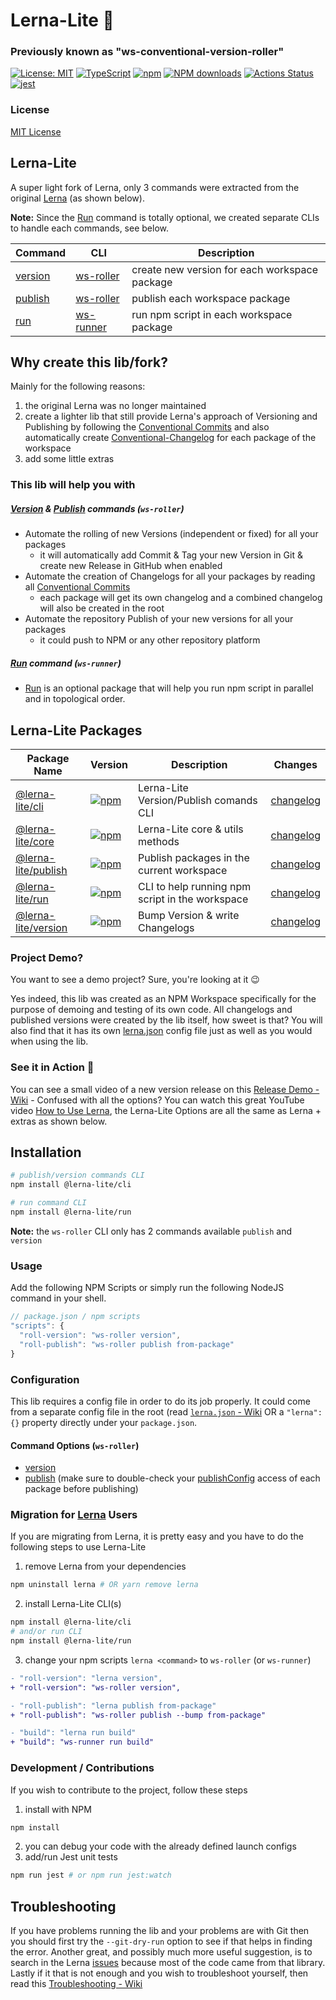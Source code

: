 # Lerna-Lite 🚀
### Previously known as "ws-conventional-version-roller"

[![License: MIT](https://img.shields.io/badge/License-MIT-yellow.svg)](https://opensource.org/licenses/MIT)
[![TypeScript](https://img.shields.io/badge/%3C%2F%3E-TypeScript-%230074c1.svg)](http://www.typescriptlang.org/)
[![npm](https://img.shields.io/npm/v/@lerna-lite/core.svg?color=forest)](https://www.npmjs.com/package/@lerna-lite/core)
[![NPM downloads](https://img.shields.io/npm/dy/@lerna-lite/core.svg)](https://www.npmjs.com/package/@lerna-lite/core)
[![Actions Status](https://github.com/ghiscoding/lerna-lite/workflows/CI%20Build/badge.svg)](https://github.com/ghiscoding/lerna-lite/actions)
[![jest](https://jestjs.io/img/jest-badge.svg)](https://github.com/facebook/jest)

### License
[MIT License](LICENSE)

## Lerna-Lite
A super light fork of Lerna, only 3 commands were extracted from the original [Lerna](https://github.com/lerna/lerna) (as shown below).

**Note:** Since the [Run](https://github.com/ghiscoding/lerna-lite/tree/main/packages/run) command is totally optional, we created separate CLIs to handle each commands, see below.

| Command | CLI         | Description |
|---------|-------------|-------------|
| [version](https://github.com/ghiscoding/lerna-lite/tree/main/packages/version) | [ws-roller](https://github.com/ghiscoding/lerna-lite/tree/main/packages/cli#installation) | create new version for each workspace package |
| [publish](https://github.com/ghiscoding/lerna-lite/tree/main/packages/publish) | [ws-roller](https://github.com/ghiscoding/lerna-lite/tree/main/packages/cli#installation) | publish each workspace package
| [run](https://github.com/ghiscoding/lerna-lite/tree/main/packages/run) | [ws-runner](https://github.com/ghiscoding/lerna-lite/tree/main/packages/run#installation) | run npm script in each workspace package |

## Why create this lib/fork?
Mainly for the following reasons:
1. the original Lerna was no longer maintained 
2. create a lighter lib that still provide Lerna's approach of Versioning and Publishing by following the [Conventional Commits](https://www.conventionalcommits.org/) and also automatically create [Conventional-Changelog](https://github.com/conventional-changelog/conventional-changelog) for each package of the workspace
3. add some little extras

### This lib will help you with
##### [Version](https://github.com/ghiscoding/lerna-lite/tree/main/packages/version) & [Publish](https://github.com/ghiscoding/lerna-lite/tree/main/packages/publish) commands (`ws-roller`)
- Automate the rolling of new Versions (independent or fixed) for all your packages
  - it will automatically add Commit & Tag your new Version in Git & create new Release in GitHub when enabled
- Automate the creation of Changelogs for all your packages by reading all [Conventional Commits](https://www.conventionalcommits.org/)
  - each package will get its own changelog and a combined changelog will also be created in the root
- Automate the repository Publish of your new versions for all your packages
  - it could push to NPM or any other repository platform
##### [Run](https://github.com/ghiscoding/lerna-lite/tree/main/packages/run) command (`ws-runner`)
- [Run](https://github.com/ghiscoding/lerna-lite/tree/main/packages/run) is an optional package that will help you run npm script in parallel and in topological order.
## Lerna-Lite Packages

| Package Name | Version | Description | Changes |
| -------------| ------- | ----------- | ------- |
| [@lerna-lite/cli](https://github.com/ghiscoding/lerna-lite/tree/main/packages/cli) | [![npm](https://img.shields.io/npm/v/@lerna-lite/cli.svg?color=forest)](https://www.npmjs.com/package/@lerna-lite/cli) | Lerna-Lite Version/Publish comands CLI | [changelog](https://github.com/ghiscoding/lerna-lite/blob/main/packages/cli/CHANGELOG.md) |
| [@lerna-lite/core](https://github.com/ghiscoding/lerna-lite/tree/main/packages/core) | [![npm](https://img.shields.io/npm/v/@lerna-lite/core.svg?color=forest)](https://www.npmjs.com/package/@lerna-lite/core) | Lerna-Lite core & utils methods | [changelog](https://github.com/ghiscoding/lerna-lite/blob/main/packages/core/CHANGELOG.md) |
| [@lerna-lite/publish](https://github.com/ghiscoding/lerna-lite/tree/main/packages/publish) | [![npm](https://img.shields.io/npm/v/@lerna-lite/publish.svg?color=forest)](https://www.npmjs.com/package/@lerna-lite/publish) | Publish packages in the current workspace | [changelog](https://github.com/ghiscoding/lerna-lite/blob/main/packages/publish/CHANGELOG.md) |
| [@lerna-lite/run](https://github.com/ghiscoding/lerna-lite/tree/main/packages/run) | [![npm](https://img.shields.io/npm/v/@lerna-lite/run.svg?color=forest)](https://www.npmjs.com/package/@lerna-lite/run) | CLI to help running npm script in the workspace | [changelog](https://github.com/ghiscoding/lerna-lite/blob/main/packages/run/CHANGELOG.md) |
| [@lerna-lite/version](https://github.com/ghiscoding/lerna-lite/tree/main/packages/version) | [![npm](https://img.shields.io/npm/v/@lerna-lite/version.svg?color=forest)](https://www.npmjs.com/package/@lerna-lite/version) | Bump Version & write Changelogs | [changelog](https://github.com/ghiscoding/lerna-lite/blob/main/packages/version/CHANGELOG.md) |

### Project Demo?
You want to see a demo project? Sure, you're looking at it 😉

Yes indeed, this lib was created as an NPM Workspace specifically for the purpose of demoing and testing of its own code. All changelogs and published versions were created by the lib itself, how sweet is that? You will also find that it has its own [lerna.json](https://github.com/ghiscoding/lerna-lite/blob/main/lerna.json) config file just as well as you would when using the lib.

### See it in Action 🎦
You can see a small video of a new version release on this [Release Demo - Wiki](https://github.com/ghiscoding/lerna-lite/wiki/Release-Demo) - Confused with all the options? You can watch this great YouTube video [How to Use Lerna](https://www.youtube.com/watch?v=p6qoJ4apCjA), the Lerna-Lite Options are all the same as Lerna + extras as shown below.

## Installation
```bash
# publish/version commands CLI
npm install @lerna-lite/cli

# run command CLI
npm install @lerna-lite/run
```
**Note:** the `ws-roller` CLI only has 2 commands available `publish` and `version`

### Usage
Add the following NPM Scripts or simply run the following NodeJS command in your shell.
```js
// package.json / npm scripts
"scripts": {
  "roll-version": "ws-roller version",
  "roll-publish": "ws-roller publish from-package"
}
```

### Configuration
This lib requires a config file in order to do its job properly. It could come from a separate config file in the root (read [`lerna.json` - Wiki](https://github.com/ghiscoding/lerna-lite/wiki/lerna.json) OR a `"lerna": {}` property directly under your `package.json`.

#### Command Options (`ws-roller`)
- [version](https://github.com/ghiscoding/lerna-lite/blob/main/packages/version/README.md)
- [publish](https://github.com/ghiscoding/lerna-lite/blob/main/packages/publish/README.md) (make sure to double-check your [publishConfig](https://docs.npmjs.com/cli/v6/configuring-npm/package-json#publishconfig) access of each package before publishing)

### Migration for [Lerna](https://github.com/lerna/lerna) Users
If you are migrating from Lerna, it is pretty easy and you have to do the following steps to use Lerna-Lite
1. remove Lerna from your dependencies
```sh
npm uninstall lerna # OR yarn remove lerna
```
2. install Lerna-Lite CLI(s)
```sh
npm install @lerna-lite/cli
# and/or run CLI
npm install @lerna-lite/run
```
3. change your npm scripts `lerna <command>` to `ws-roller` (or `ws-runner`)
```diff
- "roll-version": "lerna version",
+ "roll-version": "ws-roller version",

- "roll-publish": "lerna publish from-package"
+ "roll-publish": "ws-roller publish --bump from-package"

- "build": "lerna run build"
+ "build": "ws-runner run build"
```

### Development / Contributions
If you wish to contribute to the project, follow these steps
1. install with NPM
```sh
npm install
```
2. you can debug your code with the already defined launch configs
3. add/run Jest unit tests
```sh
npm run jest # or npm run jest:watch
```

## Troubleshooting
If you have problems running the lib and your problems are with Git then you should first try the `--git-dry-run` option to see if that helps in finding the error. Another great, and possibly much more useful suggestion, is to search in the Lerna [issues](https://github.com/lerna/lerna/issues) because most of the code came from that library. Lastly if it that is not enough and you wish to troubleshoot yourself, then read this [Troubleshooting - Wiki](https://github.com/ghiscoding/lerna-lite/wiki/Troubleshooting)
